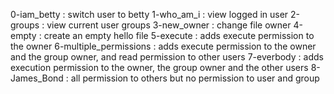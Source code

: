 0-iam_betty : switch user to betty 
1-who_am_i : view logged in user
2-groups : view current user groups
3-new_owner : change file owner
4-empty : create an empty hello file
5-execute : adds execute permission to the owner
6-multiple_permissions : adds execute permission to the owner and the group owner, and read permission to other users
7-everbody :  adds execution permission to the owner, the group owner and the other users 
8-James_Bond : all permission to others but no permission to user and group
